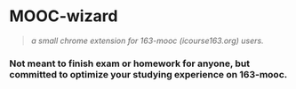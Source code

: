 # MOOC-wizard

>_a small chrome extension for 163-mooc (icourse163.org) users._

### Not meant to finish exam or homework for anyone, but committed to optimize your studying experience on 163-mooc. 
